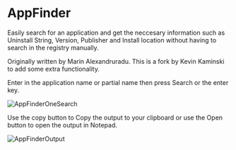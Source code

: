 # AppFinder

Easily search for an application and get the neccesary information such as Uninstall String, Version, Publisher and Install location without having to search in the registry manually. 

Originally written by Marin Alexandruradu. This is a fork by Kevin Kaminski to add some extra functionality.

Enter in the application name or partial name then press Search or the enter key.

![AppFinderOneSearch](https://github.com/kkaminsk/AppFinder/blob/main/docs/assets/1.gif?raw=true)

Use the copy button to Copy the output to your clipboard or use the Open button to open the output in Notepad.

![AppFinderOutput](https://github.com/kkaminsk/AppFinder/blob/main/docs/assets/2.gif?raw=true)